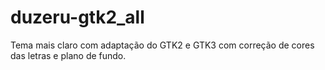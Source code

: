 # duzeru-gtk2_all
Tema mais claro com adaptação do GTK2 e GTK3 com correção de cores das letras e plano de fundo.
